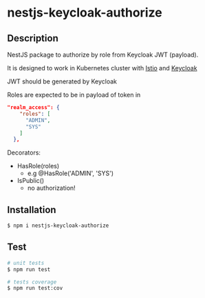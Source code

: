 # nestjs-keycloak-authorize
## Description
NestJS package to authorize by role from Keycloak JWT (payload). 

It is designed to work in Kubernetes cluster
with [Istio](https://istio.io/) and [Keycloak](https://www.keycloak.org/)

JWT should be generated by Keycloak

Roles are expected to be in payload of token in
```json
"realm_access": {
    "roles": [
      "ADMIN",
      "SYS"
    ]
  },

```
Decorators:
- HasRole(roles)
  - e.g @HasRole('ADMIN', 'SYS')
- IsPublic()
  - no authorization!


## Installation

```bash
$ npm i nestjs-keycloak-authorize
```

## Test

```bash
# unit tests
$ npm run test

# tests coverage
$ npm run test:cov
```
